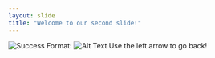 ```yaml
---
layout: slide
title: "Welcome to our second slide!"
---
```

![Success](https://upload.wikimedia.org/wikipedia/en/f/ff/SuccessKid.jpg)
Format: ![Alt Text](url)
Use the left arrow to go back!
